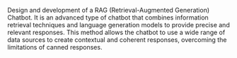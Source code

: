 Design and development of a RAG (Retrieval-Augmented Generation) Chatbot. 
It is an advanced type of chatbot that combines information retrieval techniques and language generation models to provide precise and relevant responses. 
This method allows the chatbot to use a wide range of data sources to create contextual and coherent responses, overcoming the limitations of canned responses.
